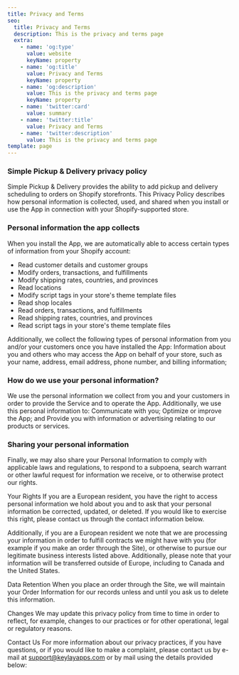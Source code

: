 ```yaml
---
title: Privacy and Terms
seo:
  title: Privacy and Terms
  description: This is the privacy and terms page
  extra:
    - name: 'og:type'
      value: website
      keyName: property
    - name: 'og:title'
      value: Privacy and Terms
      keyName: property
    - name: 'og:description'
      value: This is the privacy and terms page
      keyName: property
    - name: 'twitter:card'
      value: summary
    - name: 'twitter:title'
      value: Privacy and Terms
    - name: 'twitter:description'
      value: This is the privacy and terms page
template: page
---
```


### Simple Pickup & Delivery privacy policy

Simple Pickup & Delivery provides the ability to add pickup and delivery scheduling to orders on Shopify storefronts. This Privacy Policy describes how personal information is collected, used, and shared when you install or use the App in connection with your Shopify-supported store.

### Personal information the app collects

When you install the App, we are automatically able to access certain types of information from your Shopify account:

- Read customer details and customer groups
- Modify orders, transactions, and fulfillments
- Modify shipping rates, countries, and provinces
- Read locations
- Modify script tags in your store's theme template files
- Read shop locales
- Read orders, transactions, and fulfillments
- Read shipping rates, countries, and provinces
- Read script tags in your store's theme template files

Additionally, we collect the following types of personal information from you and/or your customers once you have installed the App: Information about you and others who may access the App on behalf of your store, such as your name, address, email address, phone number, and billing information;

### How do we use your personal information?

We use the personal information we collect from you and your customers in order to provide the Service and to operate the App. Additionally, we use this personal information to: Communicate with you; Optimize or improve the App; and Provide you with information or advertising relating to our products or services.

### Sharing your personal information

Finally, we may also share your Personal Information to comply with applicable laws and regulations, to respond to a subpoena, search warrant or other lawful request for information we receive, or to otherwise protect our rights.

Your Rights If you are a European resident, you have the right to access personal information we hold about you and to ask that your personal information be corrected, updated, or deleted. If you would like to exercise this right, please contact us through the contact information below.

Additionally, if you are a European resident we note that we are processing your information in order to fulfill contracts we might have with you (for example if you make an order through the Site), or otherwise to pursue our legitimate business interests listed above. Additionally, please note that your information will be transferred outside of Europe, including to Canada and the United States.

Data Retention When you place an order through the Site, we will maintain your Order Information for our records unless and until you ask us to delete this information.

Changes We may update this privacy policy from time to time in order to reflect, for example, changes to our practices or for other operational, legal or regulatory reasons.

Contact Us For more information about our privacy practices, if you have questions, or if you would like to make a complaint, please contact us by e-mail at <support@keylayapps.com> or by mail using the details provided below:
